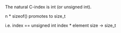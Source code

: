 The natural C-index is int (or unsigned int).

n * sizeof() promotes to size_t

i.e. index == unsigned int
     index * element size -> size_t